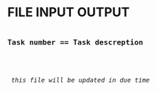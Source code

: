 <h1> FILE INPUT OUTPUT</h1>
<pre>
<h3>Task number == Task descreption</h3>


<h6> this file will be updated in due time</h6>